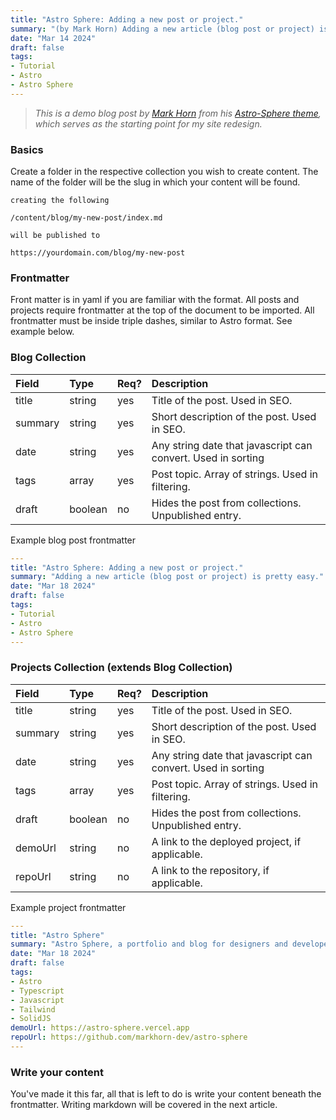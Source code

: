 ```yaml
---
title: "Astro Sphere: Adding a new post or project."
summary: "(by Mark Horn) Adding a new article (blog post or project) is pretty easy."
date: "Mar 14 2024"
draft: false
tags:
- Tutorial
- Astro
- Astro Sphere
---
```


> *This is a demo blog post by [*Mark Horn*](https://github.com/markhorn-dev) from his [Astro-Sphere theme](https://github.com/markhorn-dev/astro-sphere), which serves as the starting point for my site redesign.*

### Basics

Create a folder in the respective collection you wish to create content. The name of the folder will be the slug in which your content will be found.

```text
creating the following

/content/blog/my-new-post/index.md

will be published to

https://yourdomain.com/blog/my-new-post

```

### Frontmatter

Front matter is in yaml if you are familiar with the format. All posts and projects require frontmatter at the top of the document to be imported. All frontmatter must be inside triple dashes, similar to Astro format. See example below.

### Blog Collection

| Field   | Type    | Req? | Description                                                   |
| :------ | :------ | :--- | :------------------------------------------------------------ |
| title   | string  | yes  | Title of the post. Used in SEO.                               |
| summary | string  | yes  | Short description of the post. Used in SEO.                   |
| date    | string  | yes  | Any string date that javascript can convert. Used in sorting  |
| tags    | array   | yes  | Post topic. Array of strings. Used in filtering.              |
| draft   | boolean | no   | Hides the post from collections. Unpublished entry.           |

Example blog post frontmatter

```yaml
---
title: "Astro Sphere: Adding a new post or project."
summary: "Adding a new article (blog post or project) is pretty easy."
date: "Mar 18 2024"
draft: false
tags:
- Tutorial
- Astro
- Astro Sphere
---
```

### Projects Collection (extends Blog Collection)

| Field   | Type    | Req? | Description                                                   |
| :------ | :------ | :--- | :------------------------------------------------------------ |
| title   | string  | yes  | Title of the post. Used in SEO.                               |
| summary | string  | yes  | Short description of the post. Used in SEO.                   |
| date    | string  | yes  | Any string date that javascript can convert. Used in sorting  |
| tags    | array   | yes  | Post topic. Array of strings. Used in filtering.              |
| draft   | boolean | no   | Hides the post from collections. Unpublished entry.           |
| demoUrl | string  | no   | A link to the deployed project, if applicable.                |
| repoUrl | string  | no   | A link to the repository, if applicable.                      |

Example project frontmatter

```yaml
---
title: "Astro Sphere"
summary: "Astro Sphere, a portfolio and blog for designers and developers."
date: "Mar 18 2024"
draft: false
tags:
- Astro
- Typescript
- Javascript
- Tailwind
- SolidJS
demoUrl: https://astro-sphere.vercel.app
repoUrl: https://github.com/markhorn-dev/astro-sphere
---
```

### Write your content
You've made it this far, all that is left to do is write your content beneath the frontmatter. Writing markdown will be covered in the next article.